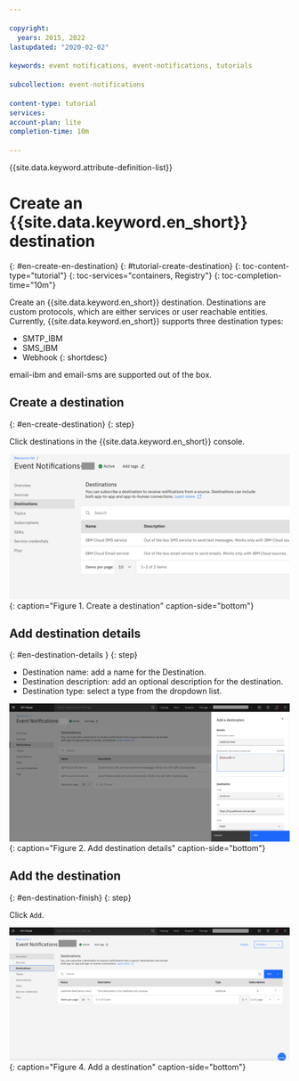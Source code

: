 ```yaml
---

copyright:
  years: 2015, 2022
lastupdated: "2020-02-02"

keywords: event notifications, event-notifications, tutorials

subcollection: event-notifications

content-type: tutorial
services: 
account-plan: lite
completion-time: 10m

---
```


{{site.data.keyword.attribute-definition-list}}

# Create an {{site.data.keyword.en_short}} destination
{: #en-create-en-destination}
{: #tutorial-create-destination}
{: toc-content-type="tutorial"}
{: toc-services="containers, Registry"}
{: toc-completion-time="10m"}

Create an {{site.data.keyword.en_short}} destination. Destinations are custom protocols, which are either services or user reachable entities. Currently, {{site.data.keyword.en_short}} supports three destination types:
- SMTP_IBM
- SMS_IBM
- Webhook
{: shortdesc}

email-ibm and email-sms are supported out of the box.


## Create a destination
{: #en-create-destination}
{: step}

Click destinations in the {{site.data.keyword.en_short}} console.

![Create a destination](images/en-dest1.png "Create a destination"){: caption="Figure 1. Create a destination" caption-side="bottom"}


## Add destination details
{: #en-destination-details }
{: step}

- Destination name: add a name for the Destination.
- Destination description: add an optional description for the destination.
- Destination type: select a type from the dropdown list.


![Add destination details](images/en-dest2.png "Destination details"){: caption="Figure 2. Add destination details" caption-side="bottom"}

## Add the destination
{: #en-destination-finish}
{: step}

Click `Add`.

![Complete adding a destination](images/en-dest3.png "Finish adding a destination"){: caption="Figure 4. Add a destination" caption-side="bottom"}
